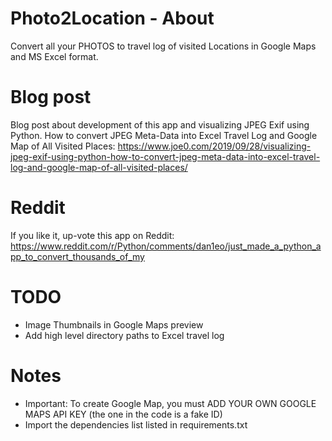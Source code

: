 # Photo2Location - About
Convert all your PHOTOS to travel log of visited Locations in Google Maps and MS Excel format. 

# Blog post
Blog post about development of this app and visualizing JPEG Exif using Python.
How to convert JPEG Meta-Data into Excel Travel Log and Google Map of All Visited Places:
https://www.joe0.com/2019/09/28/visualizing-jpeg-exif-using-python-how-to-convert-jpeg-meta-data-into-excel-travel-log-and-google-map-of-all-visited-places/

# Reddit
If you like it, up-vote this app on Reddit: https://www.reddit.com/r/Python/comments/dan1eo/just_made_a_python_app_to_convert_thousands_of_my

# TODO
- Image Thumbnails in Google Maps preview
- Add high level directory paths to Excel travel log

# Notes
- Important: To create Google Map, you must ADD YOUR OWN GOOGLE MAPS API KEY (the one in the code is a fake ID)
- Import the dependencies list listed in requirements.txt